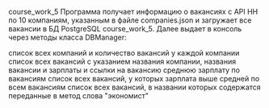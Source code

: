 course_work_5
Программа получает информацию о вакансиях с API HH по 10 компаниям, указанным в файле companies.json и загружает все вакансии в БД PostgreSQL course_work_5. Далее выдает в консоль через методы класса DBManager:

список всех компаний и количество вакансий у каждой компании
список всех вакансий с указанием названия компании, названия вакансии и зарплаты и ссылки на вакансию
среднюю зарплату по вакансиям
список всех вакансий, у которых зарплата выше средней по всем вакансиям
список всех вакансий, в названии которых содержатся переданные в метод слова "экономист"
